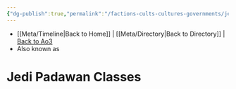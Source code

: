 ```yaml
---
{"dg-publish":true,"permalink":"/factions-cults-cultures-governments/jedi-padawan-classes/"}
---
```


- [[Meta/Timeline\|Back to Home]] | [[Meta/Directory\|Back to Directory]] | [Back to Ao3](https://archiveofourown.org/works/19334440/chapters/45992584)
- Also known as

# Jedi Padawan Classes
